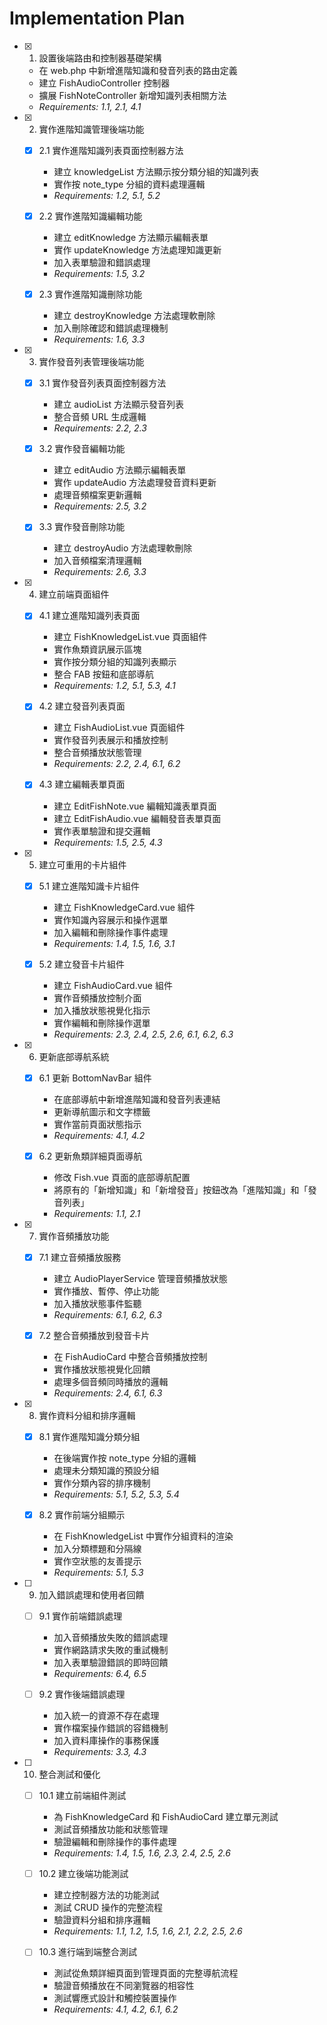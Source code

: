 # Implementation Plan

- [x] 1. 設置後端路由和控制器基礎架構

  - 在 web.php 中新增進階知識和發音列表的路由定義
  - 建立 FishAudioController 控制器
  - 擴展 FishNoteController 新增知識列表相關方法
  - _Requirements: 1.1, 2.1, 4.1_

- [x] 2. 實作進階知識管理後端功能

  - [x] 2.1 實作進階知識列表頁面控制器方法

    - 建立 knowledgeList 方法顯示按分類分組的知識列表
    - 實作按 note_type 分組的資料處理邏輯
    - _Requirements: 1.2, 5.1, 5.2_

  - [x] 2.2 實作進階知識編輯功能

    - 建立 editKnowledge 方法顯示編輯表單
    - 實作 updateKnowledge 方法處理知識更新
    - 加入表單驗證和錯誤處理
    - _Requirements: 1.5, 3.2_

  - [x] 2.3 實作進階知識刪除功能
    - 建立 destroyKnowledge 方法處理軟刪除
    - 加入刪除確認和錯誤處理機制
    - _Requirements: 1.6, 3.3_

- [x] 3. 實作發音列表管理後端功能

  - [x] 3.1 實作發音列表頁面控制器方法

    - 建立 audioList 方法顯示發音列表
    - 整合音頻 URL 生成邏輯
    - _Requirements: 2.2, 2.3_

  - [x] 3.2 實作發音編輯功能

    - 建立 editAudio 方法顯示編輯表單
    - 實作 updateAudio 方法處理發音資料更新
    - 處理音頻檔案更新邏輯
    - _Requirements: 2.5, 3.2_

  - [x] 3.3 實作發音刪除功能
    - 建立 destroyAudio 方法處理軟刪除
    - 加入音頻檔案清理邏輯
    - _Requirements: 2.6, 3.3_

- [x] 4. 建立前端頁面組件

  - [x] 4.1 建立進階知識列表頁面

    - 建立 FishKnowledgeList.vue 頁面組件
    - 實作魚類資訊展示區塊
    - 實作按分類分組的知識列表顯示
    - 整合 FAB 按鈕和底部導航
    - _Requirements: 1.2, 5.1, 5.3, 4.1_

  - [x] 4.2 建立發音列表頁面

    - 建立 FishAudioList.vue 頁面組件
    - 實作發音列表展示和播放控制
    - 整合音頻播放狀態管理
    - _Requirements: 2.2, 2.4, 6.1, 6.2_

  - [x] 4.3 建立編輯表單頁面
    - 建立 EditFishNote.vue 編輯知識表單頁面
    - 建立 EditFishAudio.vue 編輯發音表單頁面
    - 實作表單驗證和提交邏輯
    - _Requirements: 1.5, 2.5, 4.3_

- [x] 5. 建立可重用的卡片組件

  - [x] 5.1 建立進階知識卡片組件

    - 建立 FishKnowledgeCard.vue 組件
    - 實作知識內容展示和操作選單
    - 加入編輯和刪除操作事件處理
    - _Requirements: 1.4, 1.5, 1.6, 3.1_

  - [x] 5.2 建立發音卡片組件
    - 建立 FishAudioCard.vue 組件
    - 實作音頻播放控制介面
    - 加入播放狀態視覺化指示
    - 實作編輯和刪除操作選單
    - _Requirements: 2.3, 2.4, 2.5, 2.6, 6.1, 6.2, 6.3_

- [x] 6. 更新底部導航系統

  - [x] 6.1 更新 BottomNavBar 組件

    - 在底部導航中新增進階知識和發音列表連結
    - 更新導航圖示和文字標籤
    - 實作當前頁面狀態指示
    - _Requirements: 4.1, 4.2_

  - [x] 6.2 更新魚類詳細頁面導航
    - 修改 Fish.vue 頁面的底部導航配置
    - 將原有的「新增知識」和「新增發音」按鈕改為「進階知識」和「發音列表」
    - _Requirements: 1.1, 2.1_

- [x] 7. 實作音頻播放功能

  - [x] 7.1 建立音頻播放服務

    - 建立 AudioPlayerService 管理音頻播放狀態
    - 實作播放、暫停、停止功能
    - 加入播放狀態事件監聽
    - _Requirements: 6.1, 6.2, 6.3_

  - [x] 7.2 整合音頻播放到發音卡片
    - 在 FishAudioCard 中整合音頻播放控制
    - 實作播放狀態視覺化回饋
    - 處理多個音頻同時播放的邏輯
    - _Requirements: 2.4, 6.1, 6.3_

- [x] 8. 實作資料分組和排序邏輯

  - [x] 8.1 實作進階知識分類分組

    - 在後端實作按 note_type 分組的邏輯
    - 處理未分類知識的預設分組
    - 實作分類內容的排序機制
    - _Requirements: 5.1, 5.2, 5.3, 5.4_

  - [x] 8.2 實作前端分組顯示
    - 在 FishKnowledgeList 中實作分組資料的渲染
    - 加入分類標題和分隔線
    - 實作空狀態的友善提示
    - _Requirements: 5.1, 5.3_

- [ ] 9. 加入錯誤處理和使用者回饋

  - [ ] 9.1 實作前端錯誤處理

    - 加入音頻播放失敗的錯誤處理
    - 實作網路請求失敗的重試機制
    - 加入表單驗證錯誤的即時回饋
    - _Requirements: 6.4, 6.5_

  - [ ] 9.2 實作後端錯誤處理
    - 加入統一的資源不存在處理
    - 實作檔案操作錯誤的容錯機制
    - 加入資料庫操作的事務保護
    - _Requirements: 3.3, 4.3_

- [ ] 10. 整合測試和優化

  - [ ] 10.1 建立前端組件測試

    - 為 FishKnowledgeCard 和 FishAudioCard 建立單元測試
    - 測試音頻播放功能和狀態管理
    - 驗證編輯和刪除操作的事件處理
    - _Requirements: 1.4, 1.5, 1.6, 2.3, 2.4, 2.5, 2.6_

  - [ ] 10.2 建立後端功能測試

    - 建立控制器方法的功能測試
    - 測試 CRUD 操作的完整流程
    - 驗證資料分組和排序邏輯
    - _Requirements: 1.1, 1.2, 1.5, 1.6, 2.1, 2.2, 2.5, 2.6_

  - [ ] 10.3 進行端到端整合測試
    - 測試從魚類詳細頁面到管理頁面的完整導航流程
    - 驗證音頻播放在不同瀏覽器的相容性
    - 測試響應式設計和觸控裝置操作
    - _Requirements: 4.1, 4.2, 6.1, 6.2_
